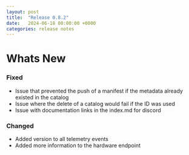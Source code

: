 ```yaml
---
layout: post
title:  "Release 0.8.2"
date:   2024-06-18 00:00:00 +0000
categories: release notes
---
```


# Whats New

### Fixed

- Issue that prevented the push of a manifest if the metadata already existed in
  the catalog
- Issue where the delete of a catalog would fail if the ID was used
- Issue with documentation links in the index.md for discord

### Changed

- Added version to all telemetry events
- Added more information to the hardware endpoint


